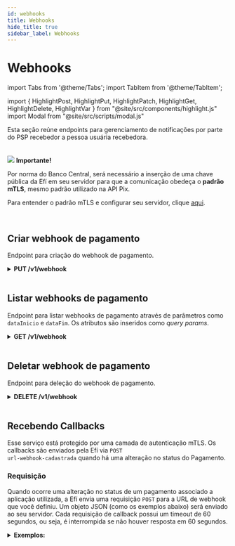```yaml
---
id: webhooks
title: Webhooks
hide_title: true
sidebar_label: Webhooks
---
```

<h1 className="titulo">Webhooks</h1>
<div className="conteudo">

import Tabs from '@theme/Tabs';
import TabItem from '@theme/TabItem';


import { HighlightPost, HighlightPut, HighlightPatch, HighlightGet, HighlightDelete, HighlightVar } from "@site/src/components/highlight.js"
import Modal from "@site/src/scripts/modal.js" 

<!-- Embedding React components with MDX -->
<!-- fontWeight: 'bold', -->

<div className="subtitulo">
Esta seção reúne endpoints para gerenciamento de notificações por parte do PSP recebedor a pessoa usuária recebedora.

</div>

<br/>
<br/>

<div className="admonition admonition_caution">
<div>
<img src="/img/exclamation-triangle-orange.svg"/> <b>Importante!</b>
</div>
<p>Por norma do Banco Central, será necessário a inserção de uma chave pública da Efí em seu servidor para que a comunicação obedeça o <strong>padrão mTLS</strong>, mesmo padrão utilizado na API Pix.</p>
<p>Para entender o padrão mTLS e configurar seu servidor, clique <a href="/docs/api-pix/webhooks#entendendo-o-padrão-mtls" target="_blank">aqui</a>.</p>
</div>

<br/>

  ## Criar webhook de pagamento

  Endpoint para criação do webhook de pagamento.

  <div className="put">
<details className="col-100">
  <summary>
    <b><HighlightPut>PUT</HighlightPut> /v1/webhook</b>
  </summary>
      <div className="put-div"> 
          <div className="left">
            Requer autorização para o escopo: <code>payment.webhook.write</code> 
          </div>
          <div className="right">
          <Modal filename="/markdown/payments/webhooks/Configurar_webhook.md" />
          </div>
      </div>
      <br/> <br/>
      <p><b>Requisição</b></p>
       <Tabs
    defaultValue="exemplo"
    values={[
    { label: 'Exemplo', value: 'exemplo', },
    ]}>
    
  <TabItem value="exemplo">

  ```json
  {
    "url": "string"
  }
  ``` 
  </TabItem>
  </Tabs>


  <br/>   
        
  <b>Respostas</b>

  <br/> 

  As respostas abaixo representam Sucesso(201) e Falhas/erros do consumo.
  <Tabs
    defaultValue="saida"
    values={[
      { label: '🟢 201', value: 'saida', },
      { label: '🔴 400', value: '400', },
    ]}>
  <TabItem value="saida">

  ```json
  {
    "url": "string"
  }
  ``` 
  </TabItem>
  <TabItem value="400">

  ```json
{
    "nome": "string",
    "mensagem": "string"
}
  ```
  </TabItem>
  </Tabs>

</details>

</div>

<br/>

  ## Listar webhooks de pagamento
Endpoint para listar webhooks de pagamento através de parâmetros como <code>dataInicio</code> e <code>dataFim</code>. Os atributos são inseridos como <em>query params</em>.
  <div className="get">
<details className="col-100">
  <summary>
    <b><HighlightGet>GET</HighlightGet> /v1/webhook</b>
  </summary>
      <div className="get-div"> 
          <div className="left">
            Requer autorização para o escopo: <code>payment.webhook.read</code> 
          </div>
          <div className="right">
          <Modal filename="/markdown/payments/webhooks/Listar_webhook.md" />
          </div>
      </div>
      <br/> <br/>

  <p><b>Requisição</b></p>
  O trecho abaixo mostra como os parâmetros <code>dataInicio</code> e <code>dataFim</code> (obrigatórios) devem ser repassados na requisição.<br/><br/>
  <code>/v1/webhook/?dataInicio=2024-01-22T16:01:35Z&dataFim=2024-10-23T16:01:35Z</code>
    
  <br/>
 <br/>

  <b>Respostas</b>

  <br/> 

  As respostas abaixo representam Sucesso(200) e Falhas/erros do consumo.
  <Tabs
    defaultValue="saida"
    values={[
      { label: '🟢 200', value: 'saida', },
      { label: '🔴 400', value: '400', },
    ]}>
  <TabItem value="saida">

  ```json
{
    "parametros": {
      "inicio": "string",
      "fim": "string",
      "paginacao": {
        "paginaAtual": 0,
        "itensPorPagina": 100,
        "quantidadeDePaginas": 1,
        "quantidadeTotalDeItens": 5
      }
    },
    "webhooks": [
      {
        "url": "string",
        "criacao": "string"
      }
    ]
}
  ``` 
  </TabItem>
  
  <TabItem value="400">

  ```json
{
    "nome": "string",
    "mensagem": "string"
}
  ```
  </TabItem>
  </Tabs>

</details>
</div> 

<br/>

  ## Deletar webhook de pagamento
  Endpoint para deleção do webhook de pagamento.

  <div className="delete">
<details className="col-100">
  <summary>
    <b><HighlightDelete>DELETE</HighlightDelete> /v1/webhook</b>
  </summary>
      <div className="delete-div"> 
          <div className="left">
            Requer autorização para o escopo: <code>payment.webhook.write</code> 
          </div>
          <div className="right">
          <Modal filename="/markdown/payments/webhooks/Configurar_webhook.md" />
          </div>
      </div>
      <br/><br/>
     <p><b>Requisição</b></p>
       <Tabs
    defaultValue="exemplo"
    values={[
    { label: 'Exemplo', value: 'exemplo', },
    ]}>
    
  <TabItem value="exemplo">

  ```json
  {
    "url": "string"
  }
  ``` 
  </TabItem>
  </Tabs>

  <br/>    

  <b>Respostas</b>

  <br/> 

  A resposta abaixo representa Sucesso(204) do consumo.
  <Tabs
    defaultValue="saida"
    values={[
      {label: '🟢 204', value: 'saida', },
      { label: '🔴 400', value: '400', },
    ]}>
  <TabItem value="saida">

  ```json
  Webhook deletado
  ``` 
  </TabItem>
  
  <TabItem value="400">

  ```json
{
    "nome": "string",
    "mensagem": "string"
}
  ```
  </TabItem>
  
  </Tabs>

</details>
</div>

<br/>

## Recebendo Callbacks 
Esse serviço está protegido por uma camada de autenticação mTLS. Os callbacks são enviados pela Efí via <code>POST url-webhook-cadastrada</code> quando há uma alteração no status do Pagamento.  

### Requisição

<div className="link-responsivo">
<div className="requisicao">
<p>Quando ocorre uma alteração no status de um pagamento associado a aplicação utilizada, a Efí envia uma requisição <code>POST</code> para a URL de webhook que você definiu. Um objeto JSON (como os exemplos abaixo) será enviado ao seu servidor. Cada requisição de callback possui um timeout de 60 segundos, ou seja, é interrompida se não houver resposta em 60 segundos.</p>

<details  className="no_border">

  <summary>
    <b> Exemplos:</b>
</summary>
<div className="left">
  A seguir, veja alguns exemplos do objeto JSON enviado.
</div>
<div className="right">
  <Modal filename="/markdown/payments/webhooks/Recebendo_callbacks.md" />
</div>
<br/> <br/>
      <p></p>
<Tabs
    defaultValue="Em-processamento"
    values={[
    { label: 'Em processamento', value: 'Em-processamento', },
    { label: 'Agendado', value: 'Agendado', },
    { label: 'Executado', value: 'Executado', },
    { label: 'Liquidado', value: 'Liquidado', },
    { label: 'Nao realizado', value: 'Nao-realizado', },
    { label: 'Cancelado', value: 'Cancelado', }
  ]}>

  <TabItem value="Em-processamento">

  ```json
{
    "identificador": "1013",
    "status": {
        "anterior": "CRIADO",
        "atual": "EM_PROCESSAMENTO"
    },
    "valor": "150.10",
    "horario": {
        "solicitacao": "2024-02-07T14:32:54.000Z"
    },
    "efiExtras": {
        "dataExecucao": "2024-02-07",
        "codigoBarras": "23797962400000213204150060000055503009010000",
        "linhaDigitavel": "23794150096000005550330090100006796240000021320"
    }
}
  ``` 
  </TabItem>
  <TabItem value="Agendado">

  ```json
{
    "identificador": "1012",
    "status": {
        "anterior": "CRIADO",
        "atual": "AGENDADO"
    },
    "valor": "150.10",
    "horario": {
        "solicitacao": "2024-02-07T14:17:36.000Z"
    },
    "efiExtras": {
        "dataExecucao": "2024-02-08",
        "codigoBarras": "23792962400000180004150060000055567609010000",
        "linhaDigitavel": "23794150096000005556076090100009296240000018000"
    }
}
  ``` 
  </TabItem>

<TabItem value="Executado">

  ```json
{
    "valor": "650.00",
    "status": {
      "atual": "EXECUTADO",
      "anterior": "EM_PROCESSAMENTO"
    },
    "horario": {
      "solicitacao": "2024-02-01T15:12:21"
    },
    "efiExtras": {
      "protocolo": "936879015",
      "codigoBarras": "10497962600000650008527261000100040064915871",
      "dataExecucao": "2024-02-01",
      "motivoRecusa": null,
      "linhaDigitavel": "10498527246100010004200649158714796260000065000"
    },
    "identificador": "5968942"
}
  ``` 
  </TabItem>

  <TabItem value="Liquidado">

  ```json
{
    "valor": "650.00",
    "status": {
      "atual": "LIQUIDADO",
      "anterior": "EXECUTADO"
    },
    "horario": {
      "liquidacao": "2024-02-01T15:12:33",
      "solicitacao": "2024-02-01T15:12:21"
    },
    "efiExtras": {
      "protocolo": "936879015",
      "codigoBarras": "10497962600000650008527261000100040064915871",
      "dataExecucao": "2024-02-01",
      "motivoRecusa": null,
      "linhaDigitavel": "10498527246100010004200649158714796260000065000"
    },
    "identificador": "5968942"
}
  ``` 
  </TabItem>
    

  <TabItem value="Nao-realizado">

  ```json
{
    "valor": "582.30", 
    "status": { 
      "atual": "NAO_REALIZADO", 
      "anterior": "AGENDADO" 
    }, 
    "horario": { 
      "solicitacao": "2024-02-06T01:55:31.000Z" 
    }, 
    "efiExtras": { 
      "protocolo": "949096655", 
      "codigoBarras": "65593166800000582300000001007500004640804500", 
      "dataExecucao": "2024-02-07", 
      "motivoRecusa": "Saldo Insuficiente. Data: 07/02/2024.", 
      "linhaDigitavel": "65590000020100750000046408045006316680000058230" 
    }, 
    "identificador": "5978351"
}
  ``` 
  </TabItem>

  <TabItem value="Cancelado">

  ```json
{
    "valor": "20.00",
    "status": {
      "atual": "CANCELADO",
      "anterior": "AGENDADO"
    },
    "horario": {
      "solicitacao": "2024-01-23T10:36:07"
    },
    "efiExtras": {
      "protocolo": null,
      "codigoBarras": "36491000000000020000000700014334200000000066",
      "dataExecucao": "2024-01-24",
      "motivoRecusa": null,
      "linhaDigitavel": "36490000760001433420500000000661100000000002000"
    },
    "identificador": "5949678"
}
  ``` 
  </TabItem>

  </Tabs>

  <b>Respostas</b>

  <br/> 

 As requisições de callback aguardam uma resposta com status HTTP 2XX. Caso o servidor do cliente retorne um status diferente, a Efí fará até 10 novas tentativas de notificação. A primeira nova tentativa será feita 5 minutos após a falha do envio do callback. Persistindo o erro, as tentativas subsequentes serão enviadas em intervalos de tempo cada vez maiores, conforme mostra a tabela abaixo.

<div className="admonition admonition_caution">
<div>
<img src="/img/exclamation-triangle-orange.svg"/> <b>Importante!</b>
</div>
<p>Em casos onde o servidor do cliente retorna o status HTTP 429 (<i>too many requests</i>), os servidores da Efí tentarão enviar a notificação até 10 vezes também de acordo com a tabela abaixo.</p>
</div>

 <br/>
  <table className="table"> 
  <tbody>
    <tr>
      <th>N° da tentativa</th>
      <th align="center">Tempo (em minutos)</th>
    </tr>
    <tr>
      <td>1</td>
      <td>5</td>
    </tr>
    <tr>
      <td>2</td>
      <td>10</td>
    </tr>
    <tr>
      <td>3</td>
      <td>20</td>
    </tr>
    <tr>
      <td>4</td>
      <td>40</td>
    </tr>
    <tr>
      <td>5</td>
      <td>80</td>
    </tr>
    <tr>
      <td>6</td>
      <td>160</td>
    </tr>
    <tr>
      <td>7</td>
      <td>320</td>
    </tr>
    <tr>
      <td>8</td>
      <td>640</td>
    </tr>
    <tr>
      <td>9</td>
      <td>1280</td>
    </tr>
    <tr>
      <td>10</td>
      <td>52560</td>
    </tr>
    </tbody>
</table>

</details>
</div>
</div>

</div>
